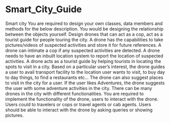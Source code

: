 # Smart_City_Guide
Smart city You are required to design your own classes, data members and methods for the below description. You would be designing the relationship between the objects yourself.  Design drones that can act as a cop, act as a tourist guide for people touring the city. A drone has the capabilities to take pictures/videos of suspected activities and store it for future references. A drone can intimate a cop if any suspected activities are detected. A drone needs to have an inbuilt location system to report the location of suspected activities. A drone acts as a tourist guide by helping tourists in locating the spots to visit in a city. Based on a particular user’s interest, the drone guides a user to avail transport facility to the location user wants to visit, to buy day to day things, to find a restaurants etc… The drone can also suggest places to visit in the city for a user. If the user likes Adventures, the drone suggests the user with some adventure activities in the city. There can be many drones in the city with different functionalities. You are required to implement the functionality of the drone, users to interact with the drone. Users could to travelers or cops or travel agents or cab agents. Users should be able to interact with the drone by asking queries or showing pictures.
